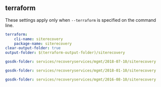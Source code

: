 
## terraform

These settings apply only when `--terraform` is specified on the command line.

``` yaml $(terraform)
terraform:
    cli-name: siterecovery
    package-name: siterecovery
clear-output-folder: true
output-folder: $(terraform-output-folder)/siterecovery
```

``` yaml $(tag)=='package-2018-07' && $(terraform)
gosdk-folder: services/recoveryservices/mgmt/2018-07-10/siterecovery
```

``` yaml $(tag)=='package-2018-01' && $(terraform)
gosdk-folder: services/recoveryservices/mgmt/2018-01-10/siterecovery
```

``` yaml $(tag)=='package-2016-08' && $(terraform)
gosdk-folder: services/recoveryservices/mgmt/2016-08-10/siterecovery
```
